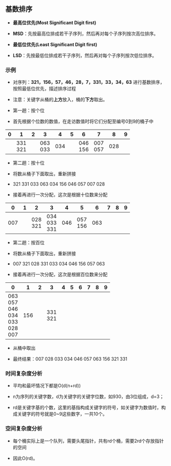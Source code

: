 ## 基数排序

- **最高位优先(Most Significant Digit first)**

- **MSD**：先按最高位排成若干子序列，然后再对每个子序列按次高位排序。

- **最低位优先(Least Significant Digit first)**

- **LSD**：先按最低位排成若干子序列，然后再对每个子序列按次低位排序。

### 示例

- 对序列：**321，156，57，46，28，7，331，33，34，63** 进行基数排序，按照最低位优先，描述排序过程

- 注意：关键字从桶的**上方**放入，桶的**下方**取出。

- 第一趟：按个位

- 首先根据个位数的数值，在走访数值时将它们分配至编号0到9的桶子中

<table style="border-collapse:collapse">
    <thead>
    <th>0</th>
    <th>1</th>
    <th>2</th>
    <th>3</th>
    <th>4</th>
    <th>5</th>
	<th>6</th>
	<th>7</th>
	<th>8</th>
	<th>9</th>
    </thead>
    <tr>
        <td></td>		
        <td>331<br/>321</td>
		<td></td>
        <td>063<br/>033</td>
        <td>034</td>        
        <td></td>
		<td>046<br/>156</td>
		<td>007<br/>057</td>	
		<td>028</td>
		<td></td>
    </tr>
</table>

- 第二趟：按十位

- 将数从桶子下面取出，重新拼接

- 321 331 033 063 034 156 046 057 007 028

- 接着再进行一次分配，这次是根据十位数来分配

<table style="border-collapse:collapse">
    <thead>
    <th>0</th>
    <th>1</th>
    <th>2</th>
    <th>3</th>
    <th>4</th>
    <th>5</th>
	<th>6</th>
	<th>7</th>
	<th>8</th>
	<th>9</th>
    </thead>
    <tr>
        <td>007</td>				
        <td></td>
		<td>028<br/>321</td>
		<td>034<br/>033<br/>331</td>
        <td>046</td>
        <td>057<br/>156</td>        
        <td>063</td>
		<td></td>
		<td></td>	
		<td></td>
    </tr>
</table>

- 第二趟：按百位

- 将数从桶子下面取出，重新拼接

- 007 321 028 331 033 034 046 156 057 063

- 接着再进行一次分配，这次是根据百位数来分配

<table style="border-collapse:collapse">
    <thead>
    <th>0</th>
    <th>1</th>
    <th>2</th>
    <th>3</th>
    <th>4</th>
    <th>5</th>
	<th>6</th>
	<th>7</th>
	<th>8</th>
	<th>9</th>
    </thead>
    <tr>
        <td>063<br/>057<br/>046<br/>034<br/>033<br/>028<br/>007</td>				
        <td>156</td>
		<td></td>
		<td>331<br/>321</td>
        <td></td>
        <td></td>        
        <td></td>
		<td></td>
		<td></td>	
		<td></td>
    </tr>
</table>

- 从桶中取出

- 最终结果：007 028 033 034 046 057 063 156 321 331


### 时间复杂度分析

- 平均和最坏情况下都是O(d(n+rd))

- n为序列的关键字数，d为关键字的关键字位数，如930，由3位组成，d=3；

- rd是关键字基的个数，这里的基指构成关键字的符号，如关键字为数值时，构成关键字的符号就是0~9这些数字，一共10个。

### 空间复杂度分析

- 每个桶实际上是一个队列，需要头尾指针，共有rd个桶，需要2rd个存放指针的空间

- 因此O(rd)。
